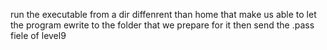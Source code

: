 

run the executable from a dir diffenrent than home that make us able to let the program ewrite to the folder that we prepare for it
then send the .pass fiele of level9